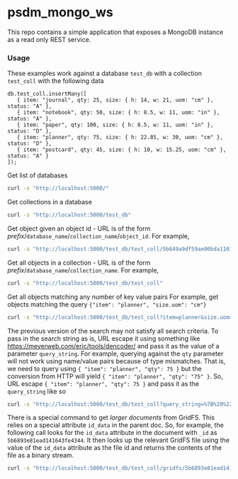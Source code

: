 # psdm_mongo_ws

This repo contains a simple application that exposes a MongoDB instance as a read only REST service.
### Usage
These examples work against a database `test_db` with a collection `test_coll` with the following data
```
db.test_coll.insertMany([
   { item: "journal", qty: 25, size: { h: 14, w: 21, uom: "cm" }, status: "A" },
   { item: "notebook", qty: 50, size: { h: 8.5, w: 11, uom: "in" }, status: "A" },
   { item: "paper", qty: 100, size: { h: 8.5, w: 11, uom: "in" }, status: "D" },
   { item: "planner", qty: 75, size: { h: 22.85, w: 30, uom: "cm" }, status: "D" },
   { item: "postcard", qty: 45, size: { h: 10, w: 15.25, uom: "cm" }, status: "A" }
]);
```
Get list of databases
```bash
curl -s "http://localhost:5000/"
```

Get collections in a database
```bash
curl -s "http://localhost:5000/test_db"
```

Get object given an object id - URL is of the form *prefix*/`database_name`/`collection_name`/`object_id`.
For example,
```bash
curl -s "http://localhost:5000/test_db/test_coll/5b649a9df59ae00bda110168"
```

Get all objects in a collection - URL is of the form *prefix*/`database_name`/`collection_name`.
For example,
```bash
curl -s "http://localhost:5000/test_db/test_coll"
```

Get all objects matching any number of key value pairs
For example, get objects matching the query `{"item": "planner", "size.uom": "cm"}`
```bash
curl -s "http://localhost:5000/test_db/test_coll?item=planner&size.uom=cm"
```

The previous version of the search may not satisfy all search criteria.
To pass in the search string as is, URL escape it using something like https://meyerweb.com/eric/tools/dencoder/ and pass it as the value of a parameter `query_string`.
For example, querying against the `qty` parameter will not work using name/value pairs because of type mismatches.
That is, we need to query using `{ "item": "planner", "qty": 75 }` but the conversion from HTTP will yield `{ "item": "planner", "qty": "75" }`.
So, URL escape `{ "item": "planner", "qty": 75 }` and pass it as the `query_string` like so
```bash
curl -s "http://localhost:5000/test_db/test_coll?query_string=%7B%20%22item%22%3A%20%22planner%22%2C%20%22qty%22%3A%2075%20%7D%0A"
```

There is a special command to get *larger documents* from GridFS. This relies on a special attribute `id_data` in the parent doc.
So, for example, the following call looks for the `id_data` attribute in the document with `_id` as `5b6893e81ead141643fe4344`.
It then looks up the relevant GridFS file using the value of the `id_data` attribute as the file id and returns the contents of the file as a binary stream.

```bash
curl -s "http://localhost:5000/test_db/test_coll/gridfs/5b6893e81ead141643fe4344"
```
